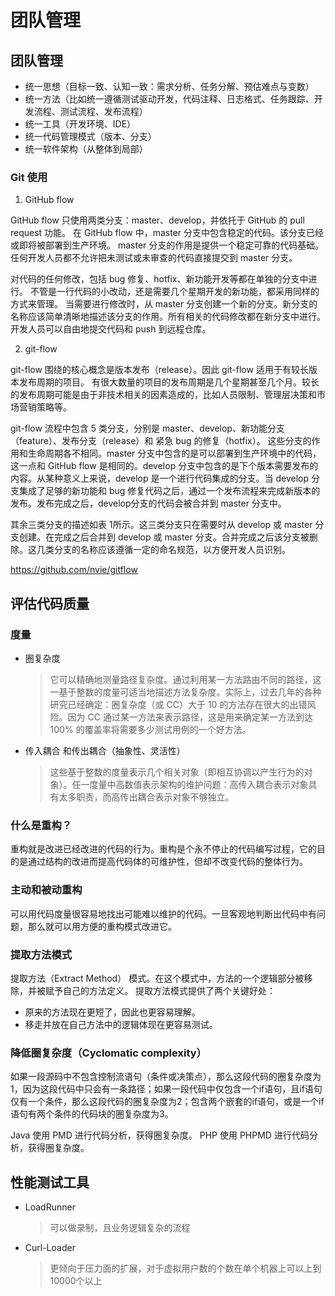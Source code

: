 团队管理
========

## 团队管理

* 统一思想（目标一致、认知一致：需求分析、任务分解、预估难点与变数）
* 统一方法（比如统一遵循测试驱动开发，代码注释、日志格式、任务跟踪、开发流程、测试流程、发布流程）
* 统一工具（开发环境、IDE）
* 统一代码管理模式（版本、分支）
* 统一软件架构（从整体到局部）

### Git 使用

1. GitHub flow

GitHub flow 只使用两类分支：master、develop，并依托于 GitHub 的 pull request 功能。
在 GitHub flow 中，master 分支中包含稳定的代码。该分支已经或即将被部署到生产环境。
master 分支的作用是提供一个稳定可靠的代码基础。任何开发人员都不允许把未测试或未审查的代码直接提交到 master 分支。

对代码的任何修改，包括 bug 修复、hotfix、新功能开发等都在单独的分支中进行。
不管是一行代码的小改动，还是需要几个星期开发的新功能，都采用同样的方式来管理。
当需要进行修改时，从 master 分支创建一个新的分支。新分支的名称应该简单清晰地描述该分支的作用。所有相关的代码修改都在新分支中进行。
开发人员可以自由地提交代码和 push 到远程仓库。

2. git-flow 

git-flow 围绕的核心概念是版本发布（release）。因此 git-flow 适用于有较长版本发布周期的项目。
有很大数量的项目的发布周期是几个星期甚至几个月。较长的发布周期可能是由于非技术相关的因素造成的，比如人员限制、管理层决策和市场营销策略等。

git-flow 流程中包含 5 类分支，分别是 master、develop、新功能分支（feature）、发布分支（release）和 紧急 bug 的修复（hotfix）。
这些分支的作用和生命周期各不相同。master 分支中包含的是可以部署到生产环境中的代码，这一点和 GitHub flow 是相同的。develop 分支中包含的是下个版本需要发布的内容。从某种意义上来说，develop 是一个进行代码集成的分支。当 develop 分支集成了足够的新功能和 bug 修复代码之后，通过一个发布流程来完成新版本的发布。发布完成之后，develop分支的代码会被合并到 master 分支中。

其余三类分支的描述如表 1所示。这三类分支只在需要时从 develop 或 master 分支创建。在完成之后合并到 develop 或 master 分支。合并完成之后该分支被删除。这几类分支的名称应该遵循一定的命名规范，以方便开发人员识别。

https://github.com/nvie/gitflow


## 评估代码质量

### 度量

- 圈复杂度
	> 它可以精确地测量路径复杂度。通过利用某一方法路由不同的路径，这一基于整数的度量可适当地描述方法复杂度。实际上，过去几年的各种研究已经确定：圈复杂度（或 CC）大于 10 的方法存在很大的出错风险。因为 CC 通过某一方法来表示路径，这是用来确定某一方法到达 100% 的覆盖率将需要多少测试用例的一个好方法。

- 传入耦合 和传出耦合（抽象性、灵活性）
	> 这些基于整数的度量表示几个相关对象（即相互协调以产生行为的对象）。任一度量中高数值表示架构的维护问题：高传入耦合表示对象具有太多职责，而高传出耦合表示对象不够独立。

### 什么是重构？

重构就是改进已经改进的代码的行为。重构是个永不停止的代码编写过程，它的目的是通过结构的改进而提高代码体的可维护性，但却不改变代码的整体行为。

### 主动和被动重构

可以用代码度量很容易地找出可能难以维护的代码。一旦客观地判断出代码中有问题，那么就可以用方便的重构模式改进它。

### 提取方法模式

提取方法（Extract Method） 模式。在这个模式中，方法的一个逻辑部分被移除，并被赋予自己的方法定义。
提取方法模式提供了两个关键好处：

- 原来的方法现在更短了，因此也更容易理解。
- 移走并放在自己方法中的逻辑体现在更容易测试。

### 降低圈复杂度（Cyclomatic complexity）

如果一段源码中不包含控制流语句（条件或决策点），那么这段代码的圈复杂度为1，因为这段代码中只会有一条路径；如果一段代码中仅包含一个if语句，且if语句仅有一个条件，那么这段代码的圈复杂度为2；包含两个嵌套的if语句，或是一个if语句有两个条件的代码块的圈复杂度为3。

Java 使用 PMD 进行代码分析，获得圈复杂度。
PHP 使用 PHPMD 进行代码分析，获得圈复杂度。

## 性能测试工具

- LoadRunner
	> 可以做录制，且业务逻辑复杂的流程
- Curl-Loader
	> 更倾向于压力面的扩展，对于虚拟用户数的个数在单个机器上可以上到10000个以上
